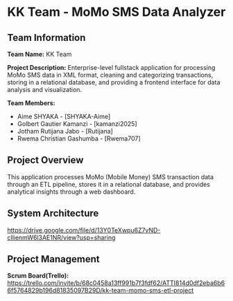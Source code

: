 # KK Team - MoMo SMS Data Analyzer

## Team Information

**Team Name:** KK Team

**Project Description:**
Enterprise-level fullstack application for processing MoMo SMS data in XML format, cleaning and categorizing transactions, storing in a relational database, and providing a frontend interface for data analysis and visualization.

**Team Members:**

- Aime SHYAKA - [SHYAKA-Aime]
- Golbert Gautier Kamanzi - [kamanzi2025]
- Jotham Rutijana Jabo - [Rutijana]
- Rwema Christian Gashumba - [Rwema707]

## Project Overview

This application processes MoMo (Mobile Money) SMS transaction data through an ETL pipeline, stores it in a relational database, and provides analytical insights through a web dashboard.

## System Architecture

https://drive.google.com/file/d/13Y0TeXwpu6Z7vND-cllienmW6l3AE1NR/view?usp=sharing

## Project Management

**Scrum Board(Trello):** https://trello.com/invite/b/68c0458a13ff991b7f3fdf62/ATTI814d0df2eba6b66f5764829b196d81835097B29D/kk-team-momo-sms-etl-project
